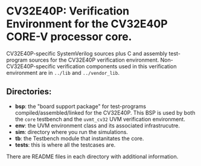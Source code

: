 # CV32E40P: Verification Environment for the CV32E40P CORE-V processor core.

CV32E40P-specific SystemVerilog sources plus C and assembly test-program sources for the CV32E40P verification environment.
Non-CV32E40P-specific verification components used in this verification environment are in `../lib` and `../vendor_lib`.

## Directories:
- **bsp**:   the "board support package" for test-programs compiled/assembled/linked for the CV32E40P.  This BSP is used by both the `core` testbench and the `uvmt_cv32` UVM verification environment.
- **env**:   the UVM environment class and its associated infrastrucutre.
- **sim**:   directory where you run the simulations.
- **tb**:    the Testbench module that instanitates the core.
- **tests**: this is where all the testcases are.

There are README files in each directory with additional information.

